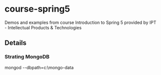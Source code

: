 # course-spring5
Demos and examples from course Introduction to Spring 5 provided by IPT - Intellectual Products &amp; Technologies

## Details

### Strating MongoDB
mongod --dbpath=c:\mongo-data
